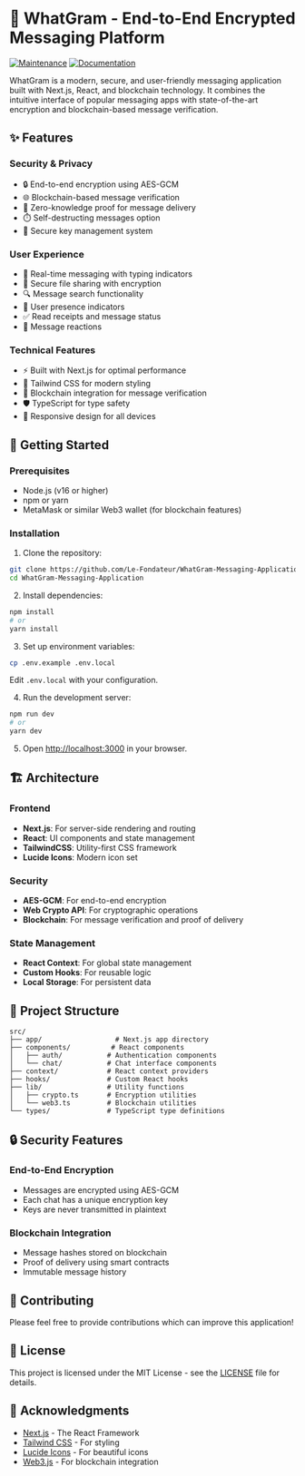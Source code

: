 # 🔐 WhatGram - End-to-End Encrypted Messaging Platform

[![Maintenance](https://img.shields.io/badge/Maintained-Active-green.svg)](https://shields.io/)
[![Documentation](https://img.shields.io/badge/Documentation-Comprehensive-blue.svg)](https://shields.io/)

WhatGram is a modern, secure, and user-friendly messaging application built with Next.js, React, and blockchain technology. It combines the intuitive interface of popular messaging apps with state-of-the-art encryption and blockchain-based message verification.

## ✨ Features

### Security & Privacy
- 🔒 End-to-end encryption using AES-GCM
- 🌐 Blockchain-based message verification
- 📜 Zero-knowledge proof for message delivery
- ⏱️ Self-destructing messages option
- 🔑 Secure key management system

### User Experience
- 💬 Real-time messaging with typing indicators
- 📎 Secure file sharing with encryption
- 🔍 Message search functionality
- 👤 User presence indicators
- ✅ Read receipts and message status
- 🎯 Message reactions

### Technical Features
- ⚡ Built with Next.js for optimal performance
- 🎨 Tailwind CSS for modern styling
- 🔗 Blockchain integration for message verification
- 🛡️ TypeScript for type safety
- 📱 Responsive design for all devices

## 🚀 Getting Started

### Prerequisites
- Node.js (v16 or higher)
- npm or yarn
- MetaMask or similar Web3 wallet (for blockchain features)

### Installation

1. Clone the repository:
```bash
git clone https://github.com/Le-Fondateur/WhatGram-Messaging-Application.git
cd WhatGram-Messaging-Application
```

2. Install dependencies:
```bash
npm install
# or
yarn install
```

3. Set up environment variables:
```bash
cp .env.example .env.local
```
Edit `.env.local` with your configuration.

4. Run the development server:
```bash
npm run dev
# or
yarn dev
```

5. Open [http://localhost:3000](http://localhost:3000) in your browser.

## 🏗️ Architecture

### Frontend
- **Next.js**: For server-side rendering and routing
- **React**: UI components and state management
- **TailwindCSS**: Utility-first CSS framework
- **Lucide Icons**: Modern icon set

### Security
- **AES-GCM**: For end-to-end encryption
- **Web Crypto API**: For cryptographic operations
- **Blockchain**: For message verification and proof of delivery

### State Management
- **React Context**: For global state management
- **Custom Hooks**: For reusable logic
- **Local Storage**: For persistent data

## 📁 Project Structure

```
src/
├── app/                  # Next.js app directory
├── components/          # React components
│   ├── auth/           # Authentication components
│   └── chat/           # Chat interface components
├── context/            # React context providers
├── hooks/              # Custom React hooks
├── lib/                # Utility functions
│   ├── crypto.ts       # Encryption utilities
│   └── web3.ts         # Blockchain utilities
└── types/              # TypeScript type definitions
```

## 🔒 Security Features

### End-to-End Encryption
- Messages are encrypted using AES-GCM
- Each chat has a unique encryption key
- Keys are never transmitted in plaintext

### Blockchain Integration
- Message hashes stored on blockchain
- Proof of delivery using smart contracts
- Immutable message history

## 🤝 Contributing

Please feel free to provide contributions which can improve this application!

## 📜 License

This project is licensed under the MIT License - see the [LICENSE](LICENSE) file for details.

## 🙏 Acknowledgments

- [Next.js](https://nextjs.org/) - The React Framework
- [Tailwind CSS](https://tailwindcss.com/) - For styling
- [Lucide Icons](https://lucide.dev/) - For beautiful icons
- [Web3.js](https://web3js.org/) - For blockchain integration
